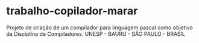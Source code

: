 trabalho-copilador-marar
========================

Projeto de criação de um compilador para linguagem pascal como objetivo da Disciplina de Compiladores. UNESP - BAURU - SÃO PAULO - BRASIL
